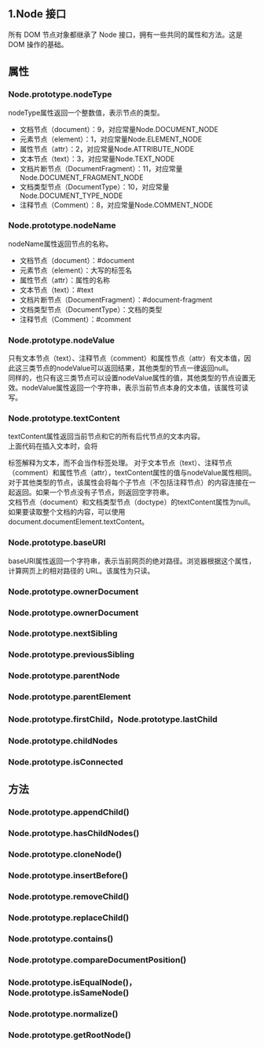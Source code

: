 ## 1.Node 接口
所有 DOM 节点对象都继承了 Node 接口，拥有一些共同的属性和方法。这是 DOM 操作的基础。
## 属性
### Node.prototype.nodeType
nodeType属性返回一个整数值，表示节点的类型。
* 文档节点（document）：9，对应常量Node.DOCUMENT_NODE  
* 元素节点（element）：1，对应常量Node.ELEMENT_NODE
* 属性节点（attr）：2，对应常量Node.ATTRIBUTE_NODE
* 文本节点（text）：3，对应常量Node.TEXT_NODE
* 文档片断节点（DocumentFragment）：11，对应常量Node.DOCUMENT_FRAGMENT_NODE
* 文档类型节点（DocumentType）：10，对应常量Node.DOCUMENT_TYPE_NODE
* 注释节点（Comment）：8，对应常量Node.COMMENT_NODE
### Node.prototype.nodeName
nodeName属性返回节点的名称。
* 文档节点（document）：#document
* 元素节点（element）：大写的标签名
* 属性节点（attr）：属性的名称
* 文本节点（text）：#text
* 文档片断节点（DocumentFragment）：#document-fragment
* 文档类型节点（DocumentType）：文档的类型
* 注释节点（Comment）：#comment
### Node.prototype.nodeValue
只有文本节点（text）、注释节点（comment）和属性节点（attr）有文本值，因此这三类节点的nodeValue可以返回结果，其他类型的节点一律返回null。  
同样的，也只有这三类节点可以设置nodeValue属性的值，其他类型的节点设置无效。nodeValue属性返回一个字符串，表示当前节点本身的文本值，该属性可读写。
### Node.prototype.textContent 
textContent属性返回当前节点和它的所有后代节点的文本内容。  
上面代码在插入文本时，会将<p>标签解释为文本，而不会当作标签处理。
对于文本节点（text）、注释节点（comment）和属性节点（attr），textContent属性的值与nodeValue属性相同。  
对于其他类型的节点，该属性会将每个子节点（不包括注释节点）的内容连接在一起返回。如果一个节点没有子节点，则返回空字符串。  
文档节点（document）和文档类型节点（doctype）的textContent属性为null。如果要读取整个文档的内容，可以使用document.documentElement.textContent。
### Node.prototype.baseURI 
baseURI属性返回一个字符串，表示当前网页的绝对路径。浏览器根据这个属性，计算网页上的相对路径的 URL。该属性为只读。
### Node.prototype.ownerDocument 
### Node.prototype.ownerDocument
### Node.prototype.nextSibling
### Node.prototype.previousSibling
### Node.prototype.parentNode
### Node.prototype.parentElement
### Node.prototype.firstChild，Node.prototype.lastChild
### Node.prototype.childNodes
### Node.prototype.isConnected
## 方法
### Node.prototype.appendChild()
### Node.prototype.hasChildNodes()
### Node.prototype.cloneNode()
### Node.prototype.insertBefore()
### Node.prototype.removeChild()
### Node.prototype.replaceChild()
### Node.prototype.contains()
### Node.prototype.compareDocumentPosition()
### Node.prototype.isEqualNode()，Node.prototype.isSameNode()
### Node.prototype.normalize()
### Node.prototype.getRootNode()
